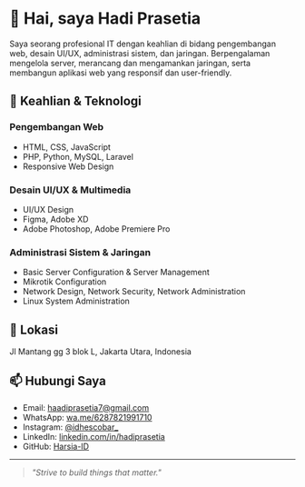 # 👋 Hai, saya Hadi Prasetia

Saya seorang profesional IT dengan keahlian di bidang pengembangan web, desain UI/UX, administrasi sistem, dan jaringan. Berpengalaman mengelola server, merancang dan mengamankan jaringan, serta membangun aplikasi web yang responsif dan user-friendly.

## 🔧 Keahlian & Teknologi

### Pengembangan Web
- HTML, CSS, JavaScript  
- PHP, Python, MySQL, Laravel  
- Responsive Web Design  

### Desain UI/UX & Multimedia
- UI/UX Design  
- Figma, Adobe XD  
- Adobe Photoshop, Adobe Premiere Pro  

### Administrasi Sistem & Jaringan
- Basic Server Configuration & Server Management  
- Mikrotik Configuration  
- Network Design, Network Security, Network Administration  
- Linux System Administration  

## 📍 Lokasi
Jl Mantang gg 3 blok L, Jakarta Utara, Indonesia

## 📫 Hubungi Saya
- Email: [haadiprasetia7@gmail.com](mailto:haadiprasetia7@gmail.com)  
- WhatsApp: [wa.me/6287821991710](https://wa.me/6287821991710)  
- Instagram: [@idhescobar_](https://instagram.com/idhescobar_)  
- LinkedIn: [linkedin.com/in/hadiprasetia](https://linkedin.com/in/hadiprasetia)  
- GitHub: [Harsia-ID](https://github.com/Harsia-ID)  

---

> _"Strive to build things that matter."_
